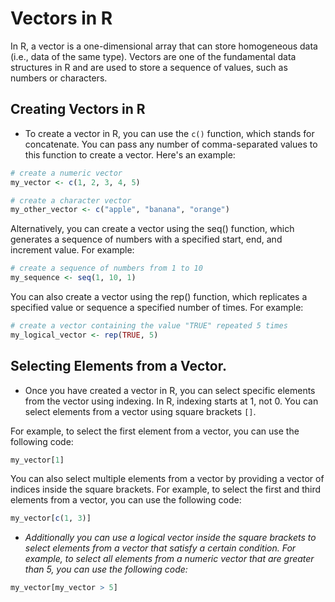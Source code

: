 # Vectors in R

In R, a vector is a one-dimensional array that can store homogeneous data (i.e., data of the same type). Vectors are one of the fundamental data structures in R and are used to store a sequence of values, such as numbers or characters.

## Creating Vectors in R

- To create a vector in R, you can use the `c()` function, which stands for concatenate. You can pass any number of comma-separated values to this function to create a vector. Here's an example:

```r
# create a numeric vector
my_vector <- c(1, 2, 3, 4, 5)

# create a character vector
my_other_vector <- c("apple", "banana", "orange")
```

Alternatively, you can create a vector using the seq() function, which generates a sequence of numbers with a specified start, end, and increment value. For example:
```r
# create a sequence of numbers from 1 to 10
my_sequence <- seq(1, 10, 1)
```

You can also create a vector using the rep() function, which replicates a specified value or sequence a specified number of times. For example:

```r
# create a vector containing the value "TRUE" repeated 5 times
my_logical_vector <- rep(TRUE, 5)

```

## Selecting Elements from a Vector.
- Once you have created a vector in R, you can select specific elements from the vector using indexing. In R, indexing starts at 1, not 0. You can select elements from a vector using square brackets `[]`.

For example, to select the first element from a vector, you can use the following code:
```r
my_vector[1]
```

You can also select multiple elements from a vector by providing a vector of indices inside the square brackets. For example, to select the first and third elements from a vector, you can use the following code:
```r
my_vector[c(1, 3)]
```
- <i>Additionally you can use a logical vector inside the square brackets to select elements from a vector that satisfy a certain condition. For example, to select all elements from a numeric vector that are greater than 5, you can use the following code: </i>

```r
my_vector[my_vector > 5]
```